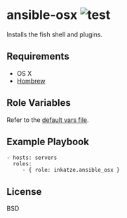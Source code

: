 ansible-osx ![test](https://github.com/inkatze/ansible-osx/workflows/test/badge.svg?branch=main)
=========

Installs the fish shell and plugins.

Requirements
------------

 - OS X
 - [Hombrew](https://brew.sh/)

Role Variables
--------------

Refer to the [default vars file](defaults/main.yml).

Example Playbook
----------------

    - hosts: servers
      roles:
         - { role: inkatze.ansible_osx }

License
-------

BSD
